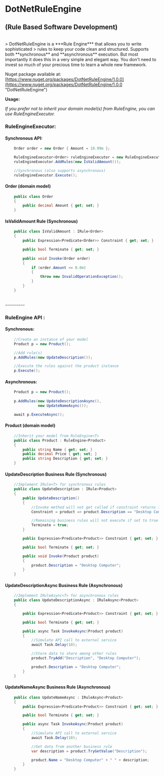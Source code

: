 # DotNetRuleEngine #
## (Rule Based Software Development) ##

<br />
> DotNetRuleEngine is a ***Rule Engine*** that allows you to write sophisticated 
> rules to keep your code clean and structured. Supports both **synchronous** and **asynchronous** execution. But most importantly it does this in a very simple and elegant way. You don't need to invest so much of your precious time to learn a whole new framework.


Nuget package available at: [https://www.nuget.org/packages/DotNetRuleEngine/1.0.0](https://www.nuget.org/packages/DotNetRuleEngine/1.0.0 "DotNetRuleEngine")

**Usage:**


*If you prefer not to inherit your domain model(s) from RuleEngine, you can use RuleEngineExecutor.*

### **RuleEngineExecutor:** ###

#### **Synchronous API:** ####

```csharp
	Order order = new Order { Amount = 10.99m };

    RuleEngineExecutor<Order> ruleEngineExecutor = new RuleEngineExecutor<Order>(order);
    ruleEngineExecutor.AddRules(new IsValidAmount());

    //Synchronous (also supports asynchronous)
    ruleEngineExecutor.Execute();
```
#### **Order (domain model)** ####

```csharp
    public class Order
	{
		public decimal Amount { get; set; }
	}
```

#### **IsValidAmount Rule (Synchronous)** ####
```csharp
    public class IsValidAmount : IRule<Order>
    {
        public Expression<Predicate<Order>> Constraint { get; set; }

        public bool Terminate { get; set; }
        
        public void Invoke(Order order)
        {
            if (order.Amount <= 0.0m)
            {
                throw new InvalidOperationException();
            }
        }
    }
```

<br />
----------
<br />

### **RuleEngine API :** ###

#### **Synchronous:** ####

```csharp
	//Create an instance of your model
    Product p = new Product();

    //Add rule(s)
	p.AddRules(new UpdateDescription());

    //Execute the rules against the product instance
	p.Execute();
```

#### **Asynchronous:** ####

```csharp
    Product p = new Product();
    
	p.AddRules(new UpdateDescriptionAsync(),
               new UpdateNameAsync());

	await p.ExecuteAsync();
```

#### **Product (domain model)** ####

```csharp
    //Inherit your model from RuleEngine<T>
    public class Product : RuleEngine<Product>
	{
		public string Name { get; set; }
		public decimal Price { get; set; }
		public string Description { get; set; }
	}
```
 
#### **UpdateDescription Business Rule (Synchronous)** ####
    
```csharp
    //Implement IRule<T> for synchronous rules
	public class UpdateDescription : IRule<Product>
    {
        public UpdateDescription()
        {
            //Invoke method will not get called if constraint returns false
            Constraint = product => product.Description == "Desktop Computer";

            //Remaining business rules will not execute if set to true
            Terminate = true;
        }

        public Expression<Predicate<Product>> Constraint { get; set; }

        public bool Terminate { get; set; }

        public void Invoke(Product product)
        {
            product.Description = "Desktop Computer";
        }
    }
```



#### **UpdateDescriptionAsync Business Rule (Asynchronous)** ####

```csharp
    //Implement IRuleAsync<T> for asynchronous rules
    public class UpdateDescriptionAsync : IRuleAsync<Product>
    {

        public Expression<Predicate<Product>> Constraint { get; set; }

        public bool Terminate { get; set; }

        public async Task InvokeAsync(Product product)
        {
            //Simulate API call to external service
            await Task.Delay(10);

            //Store data to share among other rules
            product.TryAdd("Description", "Desktop Computer");

            product.Description = "Desktop Computer";
        }
    }
```

#### **UpdateNameAsync Business Rule (Asynchronous)** ####

```csharp
    public class UpdateNameAsync : IRuleAsync<Product>
    {
        public Expression<Predicate<Product>> Constraint { get; set; }

        public bool Terminate { get; set; }

        public async Task InvokeAsync(Product product)
        {
            //Simulate API call to external service
            await Task.Delay(10);

            //Get data from another business rule
            var description = product.TryGetValue("Description");

            product.Name = "Desktop Computer" + " " + description;
        }
    }
```
